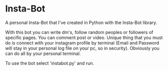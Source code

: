 # Insta-Bot
A personal Insta-Bot that I've created in Python with the Insta-Bot library.

With this bot you can write dm's, follow random peoples or followers of specific pages. You can comment post or video.
Unique thing that you must do is connect with your instagram profile by terminal (Email and Password will stay in your personal log file on your pc, so in security).
Obviously you can do all by your personal terminal.

To use the bot select 'instabot.py' and run.
